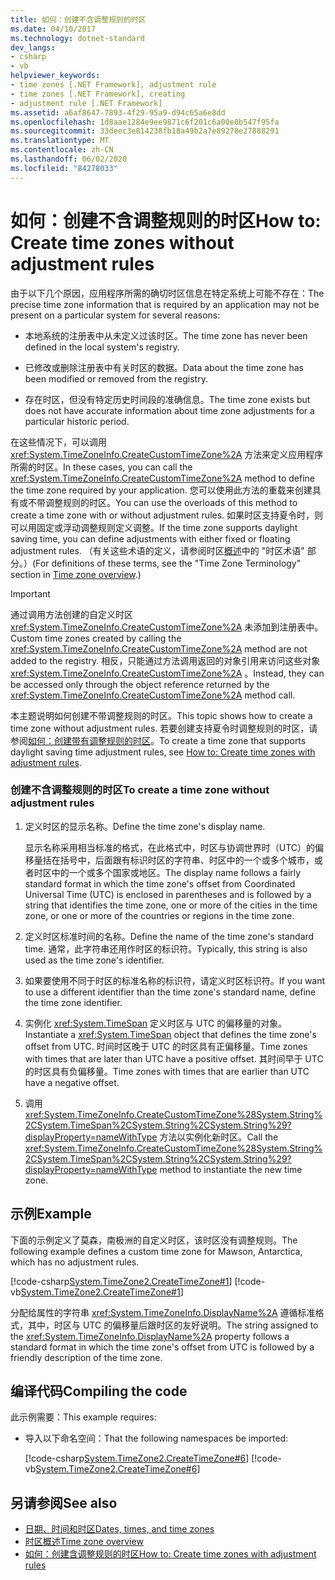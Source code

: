 ```yaml
---
title: 如何：创建不含调整规则的时区
ms.date: 04/10/2017
ms.technology: dotnet-standard
dev_langs:
- csharp
- vb
helpviewer_keywords:
- time zones [.NET Framework], adjustment rule
- time zones [.NET Framework], creating
- adjustment rule [.NET Framework]
ms.assetid: a6af8647-7893-4f29-95a9-d94c65a6e8dd
ms.openlocfilehash: 1d8aae1284e9ee9871c6f201c6a00e0b547f95fa
ms.sourcegitcommit: 33deec3e814238fb18a49b2a7e89278e27888291
ms.translationtype: MT
ms.contentlocale: zh-CN
ms.lasthandoff: 06/02/2020
ms.locfileid: "84278033"
---
```

# <a name="how-to-create-time-zones-without-adjustment-rules"></a><span data-ttu-id="3324c-102">如何：创建不含调整规则的时区</span><span class="sxs-lookup"><span data-stu-id="3324c-102">How to: Create time zones without adjustment rules</span></span>

<span data-ttu-id="3324c-103">由于以下几个原因，应用程序所需的确切时区信息在特定系统上可能不存在：</span><span class="sxs-lookup"><span data-stu-id="3324c-103">The precise time zone information that is required by an application may not be present on a particular system for several reasons:</span></span>

- <span data-ttu-id="3324c-104">本地系统的注册表中从未定义过该时区。</span><span class="sxs-lookup"><span data-stu-id="3324c-104">The time zone has never been defined in the local system's registry.</span></span>

- <span data-ttu-id="3324c-105">已修改或删除注册表中有关时区的数据。</span><span class="sxs-lookup"><span data-stu-id="3324c-105">Data about the time zone has been modified or removed from the registry.</span></span>

- <span data-ttu-id="3324c-106">存在时区，但没有特定历史时间段的准确信息。</span><span class="sxs-lookup"><span data-stu-id="3324c-106">The time zone exists but does not have accurate information about time zone adjustments for a particular historic period.</span></span>

<span data-ttu-id="3324c-107">在这些情况下，可以调用 <xref:System.TimeZoneInfo.CreateCustomTimeZone%2A> 方法来定义应用程序所需的时区。</span><span class="sxs-lookup"><span data-stu-id="3324c-107">In these cases, you can call the <xref:System.TimeZoneInfo.CreateCustomTimeZone%2A> method to define the time zone required by your application.</span></span> <span data-ttu-id="3324c-108">您可以使用此方法的重载来创建具有或不带调整规则的时区。</span><span class="sxs-lookup"><span data-stu-id="3324c-108">You can use the overloads of this method to create a time zone with or without adjustment rules.</span></span> <span data-ttu-id="3324c-109">如果时区支持夏令时，则可以用固定或浮动调整规则定义调整。</span><span class="sxs-lookup"><span data-stu-id="3324c-109">If the time zone supports daylight saving time, you can define adjustments with either fixed or floating adjustment rules.</span></span> <span data-ttu-id="3324c-110">（有关这些术语的定义，请参阅时区[概述](time-zone-overview.md)中的 "时区术语" 部分。）</span><span class="sxs-lookup"><span data-stu-id="3324c-110">(For definitions of these terms, see the "Time Zone Terminology" section in [Time zone overview](time-zone-overview.md).)</span></span>

> [!IMPORTANT]
> <span data-ttu-id="3324c-111">通过调用方法创建的自定义时区 <xref:System.TimeZoneInfo.CreateCustomTimeZone%2A> 未添加到注册表中。</span><span class="sxs-lookup"><span data-stu-id="3324c-111">Custom time zones created by calling the <xref:System.TimeZoneInfo.CreateCustomTimeZone%2A> method are not added to the registry.</span></span> <span data-ttu-id="3324c-112">相反，只能通过方法调用返回的对象引用来访问这些对象 <xref:System.TimeZoneInfo.CreateCustomTimeZone%2A> 。</span><span class="sxs-lookup"><span data-stu-id="3324c-112">Instead, they can be accessed only through the object reference returned by the <xref:System.TimeZoneInfo.CreateCustomTimeZone%2A> method call.</span></span>

<span data-ttu-id="3324c-113">本主题说明如何创建不带调整规则的时区。</span><span class="sxs-lookup"><span data-stu-id="3324c-113">This topic shows how to create a time zone without adjustment rules.</span></span> <span data-ttu-id="3324c-114">若要创建支持夏令时调整规则的时区，请参阅[如何：创建带有调整规则的时区](create-time-zones-with-adjustment-rules.md)。</span><span class="sxs-lookup"><span data-stu-id="3324c-114">To create a time zone that supports daylight saving time adjustment rules, see [How to: Create time zones with adjustment rules](create-time-zones-with-adjustment-rules.md).</span></span>

### <a name="to-create-a-time-zone-without-adjustment-rules"></a><span data-ttu-id="3324c-115">创建不含调整规则的时区</span><span class="sxs-lookup"><span data-stu-id="3324c-115">To create a time zone without adjustment rules</span></span>

1. <span data-ttu-id="3324c-116">定义时区的显示名称。</span><span class="sxs-lookup"><span data-stu-id="3324c-116">Define the time zone's display name.</span></span>

   <span data-ttu-id="3324c-117">显示名称采用相当标准的格式，在此格式中，时区与协调世界时（UTC）的偏移量括在括号中，后面跟有标识时区的字符串、时区中的一个或多个城市，或者时区中的一个或多个国家或地区。</span><span class="sxs-lookup"><span data-stu-id="3324c-117">The display name follows a fairly standard format in which the time zone's offset from Coordinated Universal Time (UTC) is enclosed in parentheses and is followed by a string that identifies the time zone, one or more of the cities in the time zone, or one or more of the countries or regions in the time zone.</span></span>

2. <span data-ttu-id="3324c-118">定义时区标准时间的名称。</span><span class="sxs-lookup"><span data-stu-id="3324c-118">Define the name of the time zone's standard time.</span></span> <span data-ttu-id="3324c-119">通常，此字符串还用作时区的标识符。</span><span class="sxs-lookup"><span data-stu-id="3324c-119">Typically, this string is also used as the time zone's identifier.</span></span>

3. <span data-ttu-id="3324c-120">如果要使用不同于时区的标准名称的标识符，请定义时区标识符。</span><span class="sxs-lookup"><span data-stu-id="3324c-120">If you want to use a different identifier than the time zone's standard name, define the time zone identifier.</span></span>

4. <span data-ttu-id="3324c-121">实例化 <xref:System.TimeSpan> 定义时区与 UTC 的偏移量的对象。</span><span class="sxs-lookup"><span data-stu-id="3324c-121">Instantiate a <xref:System.TimeSpan> object that defines the time zone's offset from UTC.</span></span> <span data-ttu-id="3324c-122">时间时区晚于 UTC 的时区具有正偏移量。</span><span class="sxs-lookup"><span data-stu-id="3324c-122">Time zones with times that are later than UTC have a positive offset.</span></span> <span data-ttu-id="3324c-123">其时间早于 UTC 的时区具有负偏移量。</span><span class="sxs-lookup"><span data-stu-id="3324c-123">Time zones with times that are earlier than UTC have a negative offset.</span></span>

5. <span data-ttu-id="3324c-124">调用 <xref:System.TimeZoneInfo.CreateCustomTimeZone%28System.String%2CSystem.TimeSpan%2CSystem.String%2CSystem.String%29?displayProperty=nameWithType> 方法以实例化新时区。</span><span class="sxs-lookup"><span data-stu-id="3324c-124">Call the <xref:System.TimeZoneInfo.CreateCustomTimeZone%28System.String%2CSystem.TimeSpan%2CSystem.String%2CSystem.String%29?displayProperty=nameWithType> method to instantiate the new time zone.</span></span>

## <a name="example"></a><span data-ttu-id="3324c-125">示例</span><span class="sxs-lookup"><span data-stu-id="3324c-125">Example</span></span>

<span data-ttu-id="3324c-126">下面的示例定义了莫森，南极洲的自定义时区，该时区没有调整规则。</span><span class="sxs-lookup"><span data-stu-id="3324c-126">The following example defines a custom time zone for Mawson, Antarctica, which has no adjustment rules.</span></span>

[!code-csharp[System.TimeZone2.CreateTimeZone#1](../../../samples/snippets/csharp/VS_Snippets_CLR_System/system.TimeZone2.CreateTimeZone/cs/System.TimeZone2.CreateTimeZone.cs#1)]
[!code-vb[System.TimeZone2.CreateTimeZone#1](../../../samples/snippets/visualbasic/VS_Snippets_CLR_System/system.TimeZone2.CreateTimeZone/vb/System.TimeZone2.CreateTimeZone.vb#1)]

<span data-ttu-id="3324c-127">分配给属性的字符串 <xref:System.TimeZoneInfo.DisplayName%2A> 遵循标准格式，其中，时区与 UTC 的偏移量后跟时区的友好说明。</span><span class="sxs-lookup"><span data-stu-id="3324c-127">The string assigned to the <xref:System.TimeZoneInfo.DisplayName%2A> property follows a standard format in which the time zone's offset from UTC is followed by a friendly description of the time zone.</span></span>

## <a name="compiling-the-code"></a><span data-ttu-id="3324c-128">编译代码</span><span class="sxs-lookup"><span data-stu-id="3324c-128">Compiling the code</span></span>

<span data-ttu-id="3324c-129">此示例需要：</span><span class="sxs-lookup"><span data-stu-id="3324c-129">This example requires:</span></span>

- <span data-ttu-id="3324c-130">导入以下命名空间：</span><span class="sxs-lookup"><span data-stu-id="3324c-130">That the following namespaces be imported:</span></span>

  [!code-csharp[System.TimeZone2.CreateTimeZone#6](../../../samples/snippets/csharp/VS_Snippets_CLR_System/system.TimeZone2.CreateTimeZone/cs/System.TimeZone2.CreateTimeZone.cs#6)]
  [!code-vb[System.TimeZone2.CreateTimeZone#6](../../../samples/snippets/visualbasic/VS_Snippets_CLR_System/system.TimeZone2.CreateTimeZone/vb/System.TimeZone2.CreateTimeZone.vb#6)]

## <a name="see-also"></a><span data-ttu-id="3324c-131">另请参阅</span><span class="sxs-lookup"><span data-stu-id="3324c-131">See also</span></span>

- [<span data-ttu-id="3324c-132">日期、时间和时区</span><span class="sxs-lookup"><span data-stu-id="3324c-132">Dates, times, and time zones</span></span>](index.md)
- [<span data-ttu-id="3324c-133">时区概述</span><span class="sxs-lookup"><span data-stu-id="3324c-133">Time zone overview</span></span>](time-zone-overview.md)
- [<span data-ttu-id="3324c-134">如何：创建含调整规则的时区</span><span class="sxs-lookup"><span data-stu-id="3324c-134">How to: Create time zones with adjustment rules</span></span>](create-time-zones-with-adjustment-rules.md)
